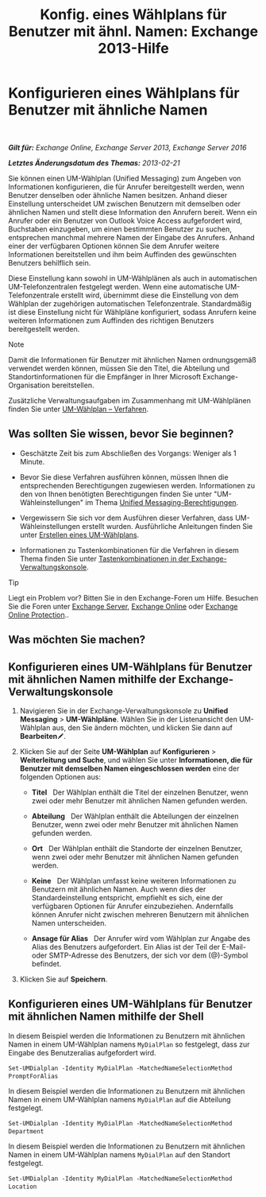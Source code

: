 ﻿---
title: 'Konfig. eines Wählplans für Benutzer mit ähnl. Namen: Exchange 2013-Hilfe'
TOCTitle: Konfigurieren eines Wählplans für Benutzer mit ähnliche Namen
ms:assetid: 14783f45-95f5-49de-8215-0a3aef7dc034
ms:mtpsurl: https://technet.microsoft.com/de-de/library/Bb266943(v=EXCHG.150)
ms:contentKeyID: 51409267
ms.date: 05/23/2018
mtps_version: v=EXCHG.150
ms.translationtype: MT
---

# Konfigurieren eines Wählplans für Benutzer mit ähnliche Namen

 

_**Gilt für:** Exchange Online, Exchange Server 2013, Exchange Server 2016_

_**Letztes Änderungsdatum des Themas:** 2013-02-21_

Sie können einen UM-Wählplan (Unified Messaging) zum Angeben von Informationen konfigurieren, die für Anrufer bereitgestellt werden, wenn Benutzer denselben oder ähnliche Namen besitzen. Anhand dieser Einstellung unterscheidet UM zwischen Benutzern mit demselben oder ähnlichen Namen und stellt diese Information den Anrufern bereit. Wenn ein Anrufer oder ein Benutzer von Outlook Voice Access aufgefordert wird, Buchstaben einzugeben, um einen bestimmten Benutzer zu suchen, entsprechen manchmal mehrere Namen der Eingabe des Anrufers. Anhand einer der verfügbaren Optionen können Sie dem Anrufer weitere Informationen bereitstellen und ihm beim Auffinden des gewünschten Benutzers behilflich sein.

Diese Einstellung kann sowohl in UM-Wählplänen als auch in automatischen UM-Telefonzentralen festgelegt werden. Wenn eine automatische UM-Telefonzentrale erstellt wird, übernimmt diese die Einstellung von dem Wählplan der zugehörigen automatischen Telefonzentrale. Standardmäßig ist diese Einstellung nicht für Wählpläne konfiguriert, sodass Anrufern keine weiteren Informationen zum Auffinden des richtigen Benutzers bereitgestellt werden.


> [!NOTE]
> Damit die Informationen für Benutzer mit ähnlichen Namen ordnungsgemäß verwendet werden können, müssen Sie den Titel, die Abteilung und Standortinformationen für die Empfänger in Ihrer Microsoft Exchange-Organisation bereitstellen.



Zusätzliche Verwaltungsaufgaben im Zusammenhang mit UM-Wählplänen finden Sie unter [UM-Wählplan – Verfahren](um-dial-plan-procedures-exchange-2013-help.md).

## Was sollten Sie wissen, bevor Sie beginnen?

  - Geschätzte Zeit bis zum Abschließen des Vorgangs: Weniger als 1 Minute.

  - Bevor Sie diese Verfahren ausführen können, müssen Ihnen die entsprechenden Berechtigungen zugewiesen werden. Informationen zu den von Ihnen benötigten Berechtigungen finden Sie unter "UM-Wähleinstellungen" im Thema [Unified Messaging-Berechtigungen](unified-messaging-permissions-exchange-2013-help.md).

  - Vergewissern Sie sich vor dem Ausführen dieser Verfahren, dass UM-Wähleinstellungen erstellt wurden. Ausführliche Anleitungen finden Sie unter [Erstellen eines UM-Wählplans](create-a-um-dial-plan-exchange-2013-help.md).

  - Informationen zu Tastenkombinationen für die Verfahren in diesem Thema finden Sie unter [Tastenkombinationen in der Exchange-Verwaltungskonsole](keyboard-shortcuts-in-the-exchange-admin-center-exchange-online-protection-help.md).


> [!TIP]
> Liegt ein Problem vor? Bitten Sie in den Exchange-Foren um Hilfe. Besuchen Sie die Foren unter <A href="https://go.microsoft.com/fwlink/p/?linkid=60612">Exchange Server</A>, <A href="https://go.microsoft.com/fwlink/p/?linkid=267542">Exchange Online</A> oder <A href="https://go.microsoft.com/fwlink/p/?linkid=285351">Exchange Online Protection</A>..



## Was möchten Sie machen?

## Konfigurieren eines UM-Wählplans für Benutzer mit ähnlichen Namen mithilfe der Exchange-Verwaltungskonsole

1.  Navigieren Sie in der Exchange-Verwaltungskonsole zu **Unified Messaging** \> **UM-Wählpläne**. Wählen Sie in der Listenansicht den UM-Wählplan aus, den Sie ändern möchten, und klicken Sie dann auf **Bearbeiten**![Bearbeitungssymbol](images/Bb124582.6f53ccb2-1f13-4c02-bea0-30690e6ea71d(EXCHG.150).gif "Bearbeitungssymbol").

2.  Klicken Sie auf der Seite **UM-Wählplan** auf **Konfigurieren** \> **Weiterleitung und Suche**, und wählen Sie unter **Informationen, die für Benutzer mit demselben Namen eingeschlossen werden** eine der folgenden Optionen aus:
    
      - **Titel**   Der Wählplan enthält die Titel der einzelnen Benutzer, wenn zwei oder mehr Benutzer mit ähnlichen Namen gefunden werden.
    
      - **Abteilung**   Der Wählplan enthält die Abteilungen der einzelnen Benutzer, wenn zwei oder mehr Benutzer mit ähnlichen Namen gefunden werden.
    
      - **Ort**   Der Wählplan enthält die Standorte der einzelnen Benutzer, wenn zwei oder mehr Benutzer mit ähnlichen Namen gefunden werden.
    
      - **Keine**   Der Wählplan umfasst keine weiteren Informationen zu Benutzern mit ähnlichen Namen. Auch wenn dies der Standardeinstellung entspricht, empfiehlt es sich, eine der verfügbaren Optionen für Anrufer einzubeziehen. Andernfalls können Anrufer nicht zwischen mehreren Benutzern mit ähnlichen Namen unterscheiden.
    
      - **Ansage für Alias**   Der Anrufer wird vom Wählplan zur Angabe des Alias des Benutzers aufgefordert. Ein Alias ist der Teil der E-Mail- oder SMTP-Adresse des Benutzers, der sich vor dem (@)-Symbol befindet.

3.  Klicken Sie auf **Speichern**.

## Konfigurieren eines UM-Wählplans für Benutzer mit ähnlichen Namen mithilfe der Shell

In diesem Beispiel werden die Informationen zu Benutzern mit ähnlichen Namen in einem UM-Wählplan namens `MyDialPlan` so festgelegt, dass zur Eingabe des Benutzeralias aufgefordert wird.

    Set-UMDialplan -Identity MyDialPlan -MatchedNameSelectionMethod PromptForAlias

In diesem Beispiel werden die Informationen zu Benutzern mit ähnlichen Namen in einem UM-Wählplan namens `MyDialPlan` auf die Abteilung festgelegt.

    Set-UMDialplan -Identity MyDialPlan -MatchedNameSelectionMethod Department

In diesem Beispiel werden die Informationen zu Benutzern mit ähnlichen Namen in einem UM-Wählplan namens `MyDialPlan` auf den Standort festgelegt.

    Set-UMDialplan -Identity MyDialPlan -MatchedNameSelectionMethod Location

